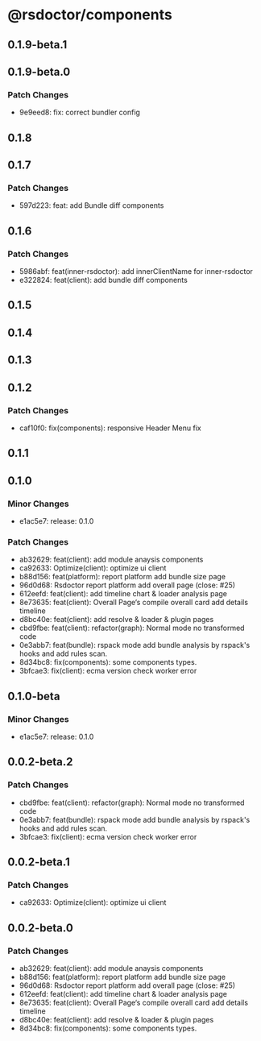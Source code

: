 # @rsdoctor/components

## 0.1.9-beta.1

## 0.1.9-beta.0

### Patch Changes

- 9e9eed8: fix: correct bundler config

## 0.1.8

## 0.1.7

### Patch Changes

- 597d223: feat: add Bundle diff components

## 0.1.6

### Patch Changes

- 5986abf: feat(inner-rsdoctor): add innerClientName for inner-rsdoctor
- e322824: feat(client): add bundle diff components

## 0.1.5

## 0.1.4

## 0.1.3

## 0.1.2

### Patch Changes

- caf10f0: fix(components): responsive Header Menu fix

## 0.1.1

## 0.1.0

### Minor Changes

- e1ac5e7: release: 0.1.0

### Patch Changes

- ab32629: feat(client): add module anaysis components
- ca92633: Optimize(client): optimize ui client
- b88d156: feat(platform): report platform add bundle size page
- 96d0d68: Rsdoctor report platform add overall page (close: #25)
- 612eefd: feat(client): add timeline chart & loader analysis page
- 8e73635: feat(client): Overall Page‘s compile overall card add details timeline
- d8bc40e: feat(client): add resolve & loader & plugin pages
- cbd9fbe: feat(client): refactor(graph): Normal mode no transformed code
- 0e3abb7: feat(bundle): rspack mode add bundle analysis by rspack's hooks and add rules scan.
- 8d34bc8: fix(components): some components types.
- 3bfcae3: fix(client): ecma version check worker error

## 0.1.0-beta

### Minor Changes

- e1ac5e7: release: 0.1.0

## 0.0.2-beta.2

### Patch Changes

- cbd9fbe: feat(client): refactor(graph): Normal mode no transformed code
- 0e3abb7: feat(bundle): rspack mode add bundle analysis by rspack's hooks and add rules scan.
- 3bfcae3: fix(client): ecma version check worker error

## 0.0.2-beta.1

### Patch Changes

- ca92633: Optimize(client): optimize ui client

## 0.0.2-beta.0

### Patch Changes

- ab32629: feat(client): add module anaysis components
- b88d156: feat(platform): report platform add bundle size page
- 96d0d68: Rsdoctor report platform add overall page (close: #25)
- 612eefd: feat(client): add timeline chart & loader analysis page
- 8e73635: feat(client): Overall Page‘s compile overall card add details timeline
- d8bc40e: feat(client): add resolve & loader & plugin pages
- 8d34bc8: fix(components): some components types.
